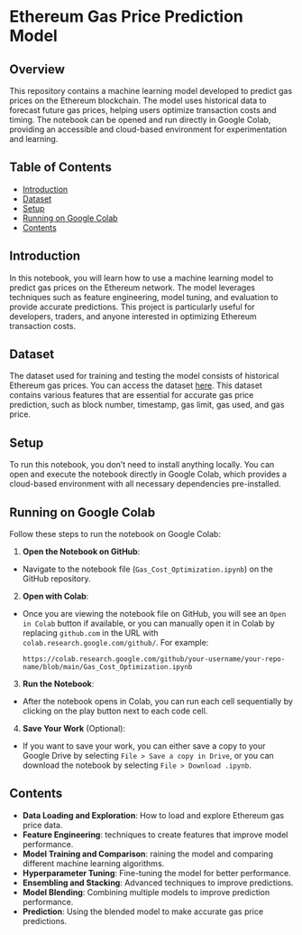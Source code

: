 # Ethereum Gas Price Prediction Model

## Overview
This repository contains a machine learning model developed to predict gas prices on the Ethereum blockchain. The model uses historical data to forecast future gas prices, helping users optimize transaction costs and timing. The notebook can be opened and run directly in Google Colab, providing an accessible and cloud-based environment for experimentation and learning.

## Table of Contents
- [Introduction](#introduction)
- [Dataset](#dataset)
- [Setup](#setup)
- [Running on Google Colab](#running-on-google-colab)
- [Contents](#contents)

## Introduction
In this notebook, you will learn how to use a machine learning model to predict gas prices on the Ethereum network. The model leverages techniques such as feature engineering, model tuning, and evaluation to provide accurate predictions. This project is particularly useful for developers, traders, and anyone interested in optimizing Ethereum transaction costs.

## Dataset
The dataset used for training and testing the model consists of historical Ethereum gas prices. You can access the dataset [here](https://www.kaggle.com/code/himselfthedecker/ethereum-value-blockchain-analysis/input). This dataset contains various features that are essential for accurate gas price prediction, such as block number, timestamp, gas limit, gas used, and gas price.

## Setup
To run this notebook, you don’t need to install anything locally. You can open and execute the notebook directly in Google Colab, which provides a cloud-based environment with all necessary dependencies pre-installed.

## Running on Google Colab
Follow these steps to run the notebook on Google Colab:

1. **Open the Notebook on GitHub**:
- Navigate to the notebook file (`Gas_Cost_Optimization.ipynb`) on the GitHub repository.

2. **Open with Colab**:
- Once you are viewing the notebook file on GitHub, you will see an `Open in Colab` button if available, or you can manually open it in Colab by replacing `github.com` in the URL with `colab.research.google.com/github/`. For example:
  
  ```
  https://colab.research.google.com/github/your-username/your-repo-name/blob/main/Gas_Cost_Optimization.ipynb
  ```

3. **Run the Notebook**:
- After the notebook opens in Colab, you can run each cell sequentially by clicking on the play button next to each code cell.

4. **Save Your Work** (Optional):
- If you want to save your work, you can either save a copy to your Google Drive by selecting `File > Save a copy in Drive`, or you can download the notebook by selecting `File > Download .ipynb`.

## Contents
- **Data Loading and Exploration**: How to load and explore Ethereum gas price data.
- **Feature Engineering**: techniques to create features that improve model performance.
- **Model Training and Comparison**: raining the model and comparing different machine learning algorithms.
- **Hyperparameter Tuning**: Fine-tuning the model for better performance.
- **Ensembling and Stacking**: Advanced techniques to improve predictions.
- **Model Blending**: Combining multiple models to improve prediction performance.
- **Prediction**: Using the blended model to make accurate gas price predictions.
